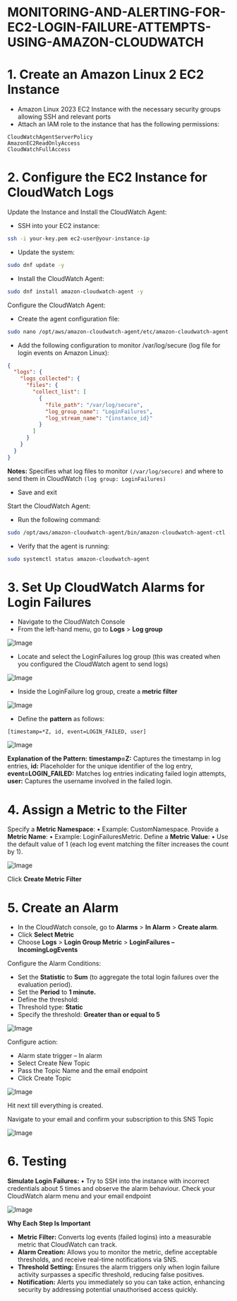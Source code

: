 # MONITORING-AND-ALERTING-FOR-EC2-LOGIN-FAILURE-ATTEMPTS-USING-AMAZON-CLOUDWATCH

# 1. Create an Amazon Linux 2 EC2 Instance
- Amazon Linux 2023 EC2 Instance with the necessary security groups allowing SSH and relevant ports
- Attach an IAM role to the instance that has the following permissions:
```
CloudWatchAgentServerPolicy
AmazonEC2ReadOnlyAccess
CloudWatchFullAccess
```

# 2. Configure the EC2 Instance for CloudWatch Logs

Update the Instance and Install the CloudWatch Agent:
- SSH into your EC2 instance:
```bash
ssh -i your-key.pem ec2-user@your-instance-ip
```
- Update the system:
```bash
sudo dnf update -y
```
- Install the CloudWatch Agent:
```bash
sudo dnf install amazon-cloudwatch-agent -y
```

Configure the CloudWatch Agent:
-	Create the agent configuration file:
```bash
sudo nano /opt/aws/amazon-cloudwatch-agent/etc/amazon-cloudwatch-agent.json
```
-	Add the following configuration to monitor /var/log/secure (log file for login events on Amazon Linux):
```json
{
  "logs": {
    "logs_collected": {
      "files": {
        "collect_list": [
          {
            "file_path": "/var/log/secure",
            "log_group_name": "LoginFailures",
            "log_stream_name": "{instance_id}"
          }
        ]
      }
    }
  }
}
```
**Notes:** Specifies what log files to monitor ```(/var/log/secure)``` and where to send them in CloudWatch ```(log group: LoginFailures)```
-	Save and exit

Start the CloudWatch Agent:
-	Run the following command:
```bash
sudo /opt/aws/amazon-cloudwatch-agent/bin/amazon-cloudwatch-agent-ctl -a fetch-config -m ec2 -c file:/opt/aws/amazon-cloudwatch-agent/etc/amazon-cloudwatch-agent.json -s
```
-	Verify that the agent is running:
```bash
sudo systemctl status amazon-cloudwatch-agent
```

# 3. Set Up CloudWatch Alarms for Login Failures
- Navigate to the CloudWatch Console
- From the left-hand menu, go to **Logs** > **Log group**

![Image](https://github.com/user-attachments/assets/2beb83d3-7f4c-4d2a-979d-42078e9812b2)

- Locate and select the LoginFailures log group (this was created when you configured the CloudWatch agent to send logs)
  
![Image](https://github.com/user-attachments/assets/87b4c3c2-649e-4ac3-88a6-bbd0f1820601)

- Inside the LoginFailure log group, create a **metric filter**
  
![Image](https://github.com/user-attachments/assets/6e7d4ef7-22dc-41c9-b50f-1cf2e4ef1875)

- Define the **pattern** as follows:
```
[timestamp=*Z, id, event=LOGIN_FAILED, user]
```
![Image](https://github.com/user-attachments/assets/d31d51cd-ea50-445d-8805-4bef946296b8)

**Explanation of the Pattern:**
**timestamp=Z:** Captures the timestamp in log entries,
**id:** Placeholder for the unique identifier of the log entry,
**event=LOGIN_FAILED:** Matches log entries indicating failed login attempts,
**user:** Captures the username involved in the failed login.

# 4. Assign a Metric to the Filter

Specify a **Metric Namespace**:
•	Example: CustomNamespace.
Provide a **Metric Name**:
•	Example: LoginFailuresMetric.
Define a **Metric Value**:
•	Use the default value of 1 (each log event matching the filter increases the count by 1).

![Image](https://github.com/user-attachments/assets/e61f359a-1303-4148-bc9c-46cfceb697f8)

Click **Create Metric Filter**

# 5. Create an Alarm

- In the CloudWatch console, go to **Alarms** > **In Alarm** > **Create alarm**.
- Click **Select Metric**
- Choose **Logs** > **Login Group Metric** > **LoginFailures – IncomingLogEvents**

Configure the Alarm Conditions:
- Set the **Statistic** to **Sum** (to aggregate the total login failures over the evaluation period).
- Set the **Period** to **1 minute.**
-  Define the threshold:
  - Threshold type: **Static**
  - Specify the threshold: **Greater than or equal to 5**

![Image](https://github.com/user-attachments/assets/35c833f8-9120-4bf3-a6dc-566cf13d369f)

Configure action:
- Alarm state trigger – In alarm
- Select Create New Topic
- Pass the Topic Name and the email endpoint
- Click Create Topic

![Image](https://github.com/user-attachments/assets/df8d8e1b-5f92-4f5e-b579-6a35dcf276d6)

Hit next till everything is created.

Navigate to your email and confirm your subscription to this SNS Topic

![Image](https://github.com/user-attachments/assets/062466e4-cca3-4db6-8b72-aa4a4c6f91a4)

# 6. Testing 

**Simulate Login Failures:**
•	Try to SSH into the instance with incorrect credentials about 5 times and observe the alarm behaviour. Check your CloudWatch alarm menu and your email endpoint

![Image](https://github.com/user-attachments/assets/8b562eb2-e49c-4d43-9431-a3f0f2535767)




**Why Each Step Is Important**
- **Metric Filter:** Converts log events (failed logins) into a measurable metric that CloudWatch can track.
- **Alarm Creation:** Allows you to monitor the metric, define acceptable thresholds, and receive real-time notifications via SNS.
- **Threshold Setting:** Ensures the alarm triggers only when login failure activity surpasses a specific threshold, reducing false positives.
- **Notification:** Alerts you immediately so you can take action, enhancing security by addressing potential unauthorised access quickly.


